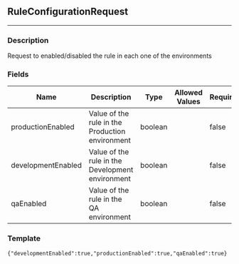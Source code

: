 ## RuleConfigurationRequest
---
### Description
Request to enabled/disabled the rule in each one of the environments
### Fields
| Name | Description | Type | Allowed Values | Required |
| ---- | ----------- | ---- | -------------- | -------- |
| productionEnabled | Value of the rule in the Production environment | boolean |  | false |
| developmentEnabled | Value of the rule in the Development environment | boolean |  | false |
| qaEnabled | Value of the rule in the QA environment | boolean |  | false |
### Template
```
{"developmentEnabled":true,"productionEnabled":true,"qaEnabled":true}
```
